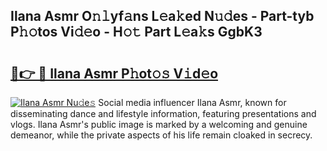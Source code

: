 ## Ilana Asmr O𝚗𝚕yf𝚊ns L𝚎a𝚔ed N𝚞𝚍es - Part-tyb P𝚑𝚘tos Vi𝚍𝚎o - H𝚘𝚝 Part L𝚎a𝚔s GgbK3

# <h2><a href="http://kfcf67j.oniu.top/?m=Ilana+Asmr">🔗👉 🔴 Ilana Asmr P𝚑ot𝚘𝚜 V𝚒d𝚎o</a></h2>

[![Ilana Asmr Nu𝚍e𝚜](https://i.imgur.com/0qMVB7G.gif)](http://kfcf67j.oniu.top/?m=Ilana+Asmr)
Social media influencer Ilana Asmr, known for disseminating dance and lifestyle information, featuring presentations and vlogs. Ilana Asmr's public image is marked by a welcoming and genuine demeanor, while the private aspects of his life remain cloaked in secrecy.  
